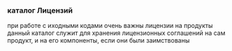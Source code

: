 ﻿### каталог Лицензий

при работе с иходными кодами очень важны лицензии на продукты
данный каталог служит для хранения лицензионных соглашений на сам продукт, и на его компоненты, если они были заимствованы

